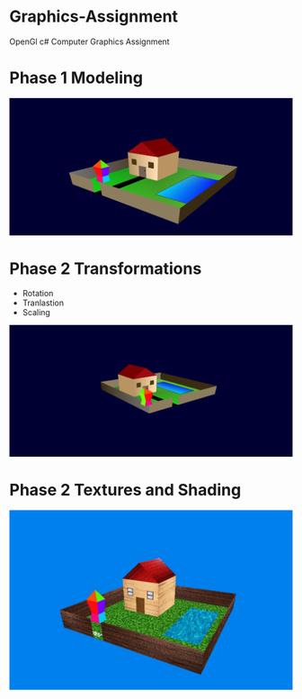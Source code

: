 # Graphics-Assignment
OpenGl c# Computer Graphics Assignment

# Phase 1 Modeling

![1](imgs/1.png)

# Phase 2 Transformations 

- Rotation
- Tranlastion
- Scaling

![2](imgs/2.png)

# Phase 2 Textures and Shading 

![3](imgs/3.jpg)
